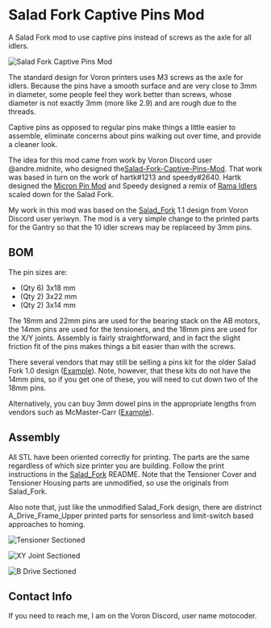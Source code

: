 # Salad Fork Captive Pins Mod
A Salad Fork mod to use captive pins instead of screws as the axle for all idlers.
 
![Salad Fork Captive Pins Mod](images/render.png)

The standard design for Voron printers uses M3 screws as the axle for idlers. Because the pins
have a smooth surface and are very close to 3mm in diameter, some people feel they work better
than screws, whose diameter is not exactly 3mm (more like 2.9) and are rough due to the threads.

Captive pins as opposed to regular pins make things a little easier to assemble, eliminate
concerns about pins walking out over time, and provide a cleaner look.

The idea for this mod came from work by Voron Discord user @andre.midnite, who designed the[Salad-Fork-Captive-Pins-Mod](https://github.com/Midnite3DP/Salad-Fork-Captive-Pins-Mod). That work was based in turn on the work of hartk#1213 and speedy#2640. Hartk designed the [Micron Pin Mod](https://github.com/printersforants/Micron/tree/main/Mods/Hartk/Pin_Mod/) and Speedy designed a remix of [Rama Idlers](https://github.com/Ramalama2/Voron-2-Mods/tree/main/Front_Idlers) scaled down for the Salad Fork.

My work in this mod was based on the [Salad_Fork](https://github.com/PrintersForAnts/Salad_Fork) 1.1 design from Voron Discord user yeriwyn. The mod is a very simple change to the printed parts for the Gantry so that the 10 idler screws may be replaceed by 3mm pins. 

## BOM

The pin sizes are:
* (Qty 6) 3x18 mm
* (Qty 2) 3x22 mm
* (Qty 2) 3x14 mm

The 18mm and 22mm pins are used for the bearing stack on the AB motors, the 14mm pins are used for the tensioners, and the 18mm pins are used for the X/Y joints. Assembly is fairly straightforward, and in fact the slight friction fit of the pins makes things a bit easier than with the screws. 

There several vendors that may still be selling a pins kit for the older Salad Fork 1.0 design ([Example](https://dfh.fm/products/ultra-lightweight-aluminum-salad-fork-pins-mod-kit)). Note, however, that these kits do not have the 14mm pins, so if you get one of these, you will need to cut down two of the 18mm pins.

Alternatively, you can buy 3mm dowel pins in the appropriate lengths from vendors such as McMaster-Carr ([Example](https://www.mcmaster.com/catalog/130/3816/93600A364)). 

## Assembly

All STL have been oriented correctly for printing. The parts are the same regardless of which size printer you are building. Follow the print instructions in the [Salad_Fork](https://github.com/PrintersForAnts/Salad_Fork) README. Note that the Tensioner Cover and Tensioner Housing parts are unmodified, so use the originals from Salad_Fork.

Also note that, just like the unmodified Salad_Fork design, there are distrinct A_Drive_Frame_Upper printed parts for sensorless and limit-switch based approaches to homing. 

![Tensioner Sectioned](images/tensioner_sectioned.png)

![XY Joint Sectioned](images/xy_joint_sectioned.png)

![B Drive Sectioned](images/b_drive_sectioned.png)

## Contact Info

If you need to reach me, I am on the Voron Discord, user name motocoder.
